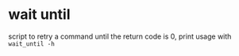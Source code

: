 # wait until

script to retry a command until the return code is 0, print usage with `wait_until -h`
